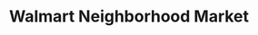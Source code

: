 ---
title: "Walmart Neighborhood Market"
url: /palm-harbor/walmart-neighborhood-market/
shop: Supermarkt
---